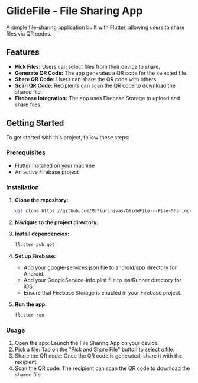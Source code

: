 # GlideFile - File Sharing App

A simple file-sharing application built with Flutter, allowing users to share files via QR codes.

## Features

- **Pick Files:** Users can select files from their device to share.
- **Generate QR Code:** The app generates a QR code for the selected file.
- **Share QR Code:** Users can share the QR code with others.
- **Scan QR Code:** Recipients can scan the QR code to download the shared file.
- **Firebase Integration:** The app uses Firebase Storage to upload and share files.

## Getting Started

To get started with this project, follow these steps:

### Prerequisites

- Flutter installed on your machine
- An active Firebase project

### Installation

1. **Clone the repository:**

   ```bash
   git clone https://github.com/McFlurinivas/GlideFile---File-Sharing-App.git

2. **Navigate to the project directory.**
3. **Install dependencies:**
   
    ```bash
    flutter pub get
5. **Set up Firebase:**
    - Add your google-services.json file to android/app directory for Android.
    - Add your GoogleService-Info.plist file to ios/Runner directory for iOS.
    - Ensure that Firebase Storage is enabled in your Firebase project.

5. **Run the app:**
   
    ```bash
    flutter run

### Usage

1. Open the app: Launch the File Sharing App on your device.
2. Pick a file: Tap on the "Pick and Share File" button to select a file.
3. Share the QR code: Once the QR code is generated, share it with the recipient.
4. Scan the QR code: The recipient can scan the QR code to download the shared file.
